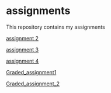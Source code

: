 # assignments
This repository contains my assignments

[assignment 2](https://github.com/marijnnaalden/assignments/blob/master/assignment2.ipynb)

[assignment 3](https://github.com/marijnnaalden/assignments/blob/master/assignment3%20(1).ipynb)

[assignment 4](https://github.com/marijnnaalden/assignments/blob/master/assignment4.ipynb)

[Graded_assignment1](https://github.com/marijnnaalden/assignments/blob/master/Graded_assignment1.ipynb)

[Graded_assignment_2](https://github.com/marijnnaalden/assignments/blob/master/Graded_assignment_2.ipynb)
